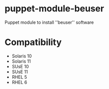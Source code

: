 puppet-module-beuser
===

Puppet module to install ''beuser'' software

# Compatibility #
* Solaris 10
* Solaris 11
* SUsE 10
* SUsE 11
* RHEL 5
* RHEL 6
